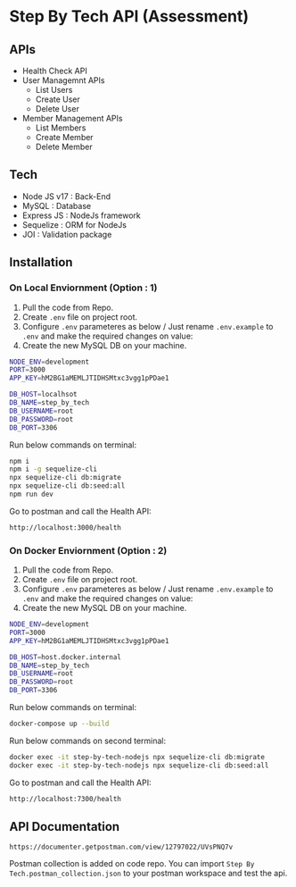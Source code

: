 # Step By Tech API (Assessment)

## APIs

- Health Check API
- User Managemnt APIs
    - List Users
    - Create User
    - Delete User
- Member Management APIs
    - List Members
    - Create Member
    - Delete Member

## Tech
- Node JS v17 : Back-End
- MySQL : Database
- Express JS : NodeJs framework
- Sequelize : ORM for NodeJs
- JOI : Validation package

## Installation
### On Local Enviornment (Option : 1)
1) Pull the code from Repo.
2) Create `.env` file on project root.
3) Configure `.env` parameteres as below / Just rename `.env.example` to `.env` and make the required changes on value:
4) Create the new MySQL DB on your machine.
```sh
NODE_ENV=development
PORT=3000
APP_KEY=hM2BG1aMEMLJTIDHSMtxc3vgg1pPDae1

DB_HOST=localhsot
DB_NAME=step_by_tech
DB_USERNAME=root
DB_PASSWORD=root
DB_PORT=3306
```
Run below commands on terminal:
```sh
npm i
npm i -g sequelize-cli
npx sequelize-cli db:migrate
npx sequelize-cli db:seed:all
npm run dev
```
Go to postman and call the Health API:
```sh
http://localhost:3000/health
```

### On Docker Enviornment (Option : 2)
1) Pull the code from Repo.
2) Create `.env` file on project root.
3) Configure `.env` parameteres as below / Just rename `.env.example` to `.env` and make the required changes on value:
4) Create the new MySQL DB on your machine.
```sh
NODE_ENV=development
PORT=3000
APP_KEY=hM2BG1aMEMLJTIDHSMtxc3vgg1pPDae1

DB_HOST=host.docker.internal
DB_NAME=step_by_tech
DB_USERNAME=root
DB_PASSWORD=root
DB_PORT=3306
```
Run below commands on terminal:
```sh
docker-compose up --build
```

Run below commands on second terminal:
```sh
docker exec -it step-by-tech-nodejs npx sequelize-cli db:migrate
docker exec -it step-by-tech-nodejs npx sequelize-cli db:seed:all
```

Go to postman and call the Health API:
```sh
http://localhost:7300/health
```
## API Documentation

```
https://documenter.getpostman.com/view/12797022/UVsPNQ7v
```

Postman collection is added on code repo. You can import `Step By Tech.postman_collection.json` to your postman workspace and test the api.
